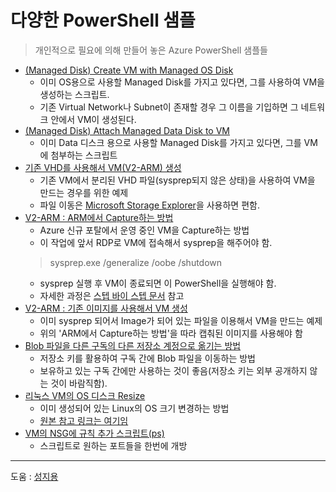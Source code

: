 # 다양한 PowerShell 샘플

>개인적으로 필요에 의해 만들어 놓은 Azure PowerShell 샘플들

- [(Managed Disk) Create VM with Managed OS Disk](https://github.com/taeyo/TaeyoAzurePowerShell/blob/master/ManagedDisk-AttachOSDisk.ps1)
    - 이미 OS용으로 사용할 Managed Disk를 가지고 있다면, 그를 사용하여 VM을 생성하는 스크립트.
    - 기존 Virtual Network나 Subnet이 존재할 경우 그 이름을 기입하면 그 네트워크 안에서 VM이 생성된다.
- [(Managed Disk) Attach Managed Data Disk to VM](https://github.com/taeyo/TaeyoAzurePowerShell/blob/master/ManagedDisk-AttachDataDisk.ps1)
    - 이미 Data 디스크 용으로 사용할 Managed Disk를 가지고 있다면, 그를 VM에 첨부하는 스크립트
- [기존 VHD를 사용해서 VM(V2-ARM) 생성](https://github.com/taeyo/TaeyoAzurePowerShell/blob/master/%EA%B8%B0%EC%A1%B4%20VHD%EB%A5%BC%20%EC%82%AC%EC%9A%A9%ED%95%B4%EC%84%9C%20VM%20%EC%83%9D%EC%84%B1.ps1)
    - 기존 VM에서 분리된 VHD 파일(sysprep되지 않은 상태)을 사용하여 VM을 만드는 경우를 위한 예제
    - 파일 이동은 [Microsoft Storage Explorer](http://storageexplorer.com/)을 사용하면 편함.
- [V2-ARM : ARM에서 Capture하는 방법](https://github.com/taeyo/TaeyoAzurePowerShell/blob/master/ARM%EC%97%90%EC%84%9C%20Capture%ED%95%98%EB%8A%94%20%EB%B0%A9%EB%B2%95.ps1)
    - Azure 신규 포탈에서 운영 중인 VM을 Capture하는 방법
    - 이 작업에 앞서 RDP로 VM에 접속해서 sysprep을 해주어야 함.
    > sysprep.exe /generalize /oobe /shutdown     
    - sysprep 실행 후 VM이 종료되면 이 PowerShell을 실행해야 함. 
    - 자세한 과정은 [스텝 바이 스텝 문서](https://azure.microsoft.com/ko-kr/documentation/articles/virtual-machines-windows-capture-image/) 참고
- [V2-ARM : 기존 이미지를 사용해서 VM 생성](https://github.com/taeyo/TaeyoAzurePowerShell/blob/master/%EA%B8%B0%EC%A1%B4%20%EC%9D%B4%EB%AF%B8%EC%A7%80%EB%A5%BC%20%EC%82%AC%EC%9A%A9%ED%95%B4%EC%84%9C%20VM%20%EC%83%9D%EC%84%B1.ps1)
    - 이미 sysprep 되어서 Image가 되어 있는 파일을 이용해서 VM을 만드는 예제
    - 위의 'ARM에서 Capture하는 방법'을 따라 캡춰된 이미지를 사용해야 함
- [Blob 파일을 다른 구독의 다른 저장소 계정으로 옮기는 방법](https://github.com/taeyo/TaeyoAzurePowerShell/blob/master/Blob%20%ED%8C%8C%EC%9D%BC%EC%9D%84%20%EB%8B%A4%EB%A5%B8%20%EA%B5%AC%EB%8F%85%EC%9D%98%20%EB%8B%A4%EB%A5%B8%20%EC%A0%80%EC%9E%A5%EC%86%8C%EA%B3%84%EC%A0%95%EC%9C%BC%EB%A1%9C%20%EC%98%AE%EA%B8%B0%EB%8A%94%20%EB%B0%A9%EB%B2%95.ps1)
    - 저장소 키를 활용하여 구독 간에 Blob 파일을 이동하는 방법
    - 보유하고 있는 구독 간에만 사용하는 것이 좋음(저장소 키는 외부 공개하지 않는 것이 바람직함).
- [리눅스 VM의 OS 디스크 Resize](https://github.com/taeyo/TaeyoAzurePowerShell/blob/master/%EB%A6%AC%EB%88%85%EC%8A%A4%20VM%EC%9D%98%20OS%20%EB%94%94%EC%8A%A4%ED%81%AC%20Resize.ps1)
    - 이미 생성되어 있는 Linux의 OS 크기 변경하는 방법
    - [원본 참고 링크는 여기임](https://blogs.msdn.microsoft.com/cloud_solution_architect/2016/05/24/step-by-step-how-to-resize-a-linux-vm-os-disk-in-azure-arm/)
- [VM의 NSG에 규칙 추가 스크립트(ps)](https://github.com/taeyo/TaeyoAzurePowerShell/blob/master/VM%EC%9D%98%20NSG%EC%97%90%20%EA%B7%9C%EC%B9%99%20%EC%B6%94%EA%B0%80%ED%95%98%EA%B8%B0.ps1)
    - 스크립트로 원하는 포트들을 한번에 개방 
    
----
도움 : [성지용](https://github.com/jiyongseong) 